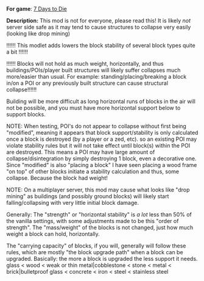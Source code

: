**For game**: [7 Days to Die](https://7daystodie.com)

**Description:**
This mod is not for everyone, please read this! It is likely *not* server side safe
as it may tend to cause structures to collapse very easily (looking like drop mining)

!!!!!! This modlet adds lowers the block stability of several block types quite a bit !!!!!!

!!!!!! Blocks will not hold as much weight, horizontally, and thus buildings/POIs/player
built structures will likely suffer collapses much more/easier than usual.
For example: standing/placing/breaking a block in/on a POI or any previously built
structure can cause structural collapse!!!!!!

Building will be more difficult as long horizontal runs of blocks in the air will not be possible,
and you must have more horizontal support below to support blocks.

NOTE: When testing, POI's do not appear to collapse without first being "modified", meaning it appears that
block support/stability is only calculated once a block is destroyed (by a player or a zed, etc).
so an existing POI may violate stability rules but it will not take effect until block(s) within the POI
are destroyed. This means a POI may have large amount of collapse/disintegration by simply destroying 1
block, even a decorative one.  Since "modified" is also "placing a block" I have seen placing a wood frame
"on top" of other blocks initiate a stability calculation and thus, some collapse.  Because the block had weight!

NOTE: On a multiplayer server, this mod may cause what looks like "drop mining" as
buildings (and possibly ground blocks) will likely start falling/collapsing with very little
initial block damage.

Generally:
The "strength" or "horizontal stability" is *a lot* less than 50% of the vanilla settings, with some adjustments
made to be this "order of strength".  The "mass/weight" of the blocks is not changed, just how much weight
a block can hold, horizontally.

The "carrying capacity" of blocks, if you will, generally will follow these rules, which are mostly "the block upgrade path"
when a block can be upgraded.  Basically: the more a block is upgraded the less support it needs.
glass < wood < weak or thin metal|cobblestone < stone < metal < brick|bulletproof glass < concrete < iron < steel < stainless steel
